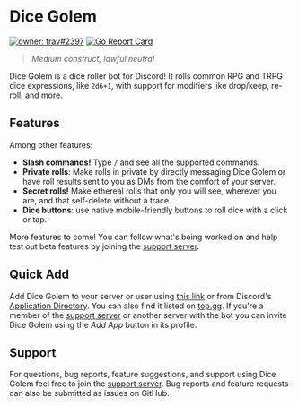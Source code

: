 # Dice Golem

[![owner: trav#2397][owner-badge]][discord-bot-list] [![Go Report Card][report-card-badge]][report-card]

> _Medium construct, lawful neutral_

Dice Golem is a dice roller bot for Discord! It rolls common RPG and TRPG dice expressions, like `2d6+1`, with support for modifiers like drop/keep, re-roll, and more.

## Features

Among other features:

- **Slash commands!** Type `/` and see all the supported commands.
- **Private rolls**: Make rolls in private by directly messaging Dice Golem or have roll results sent to you as DMs from the comfort of your server.
- **Secret rolls!** Make ethereal rolls that only you will see, wherever you are, and that self-delete without a trace.
- **Dice buttons**: use native mobile-friendly buttons to roll dice with a click or tap.

More features to come! You can follow what's being worked on and help test out beta features by joining the [support server][support-invite].

## Quick Add

Add Dice Golem to your server or user using [this link][invite] or from Discord's [Application Directory][directory]. You can also find it listed on [top.gg][discord-bot-list]. If you're a member of the [support server][support-invite] or another server with the bot you can invite Dice Golem using the _Add App_ button in its profile.

<!--

### Additional Setup

Once Dice Golem's availble in a server there are configuration changes that can be made:

- Server managers can apply [limits to Slash commands](https://discord.com/blog/slash-commands-permissions-discord-apps-bots) within server Integrations settings: _Server Settings > Integrations > Dice Golem_. You can limit usage of Dice Golem's individual interation commands to specific channels and to users with specific roles.

-->

## Support

For questions, bug reports, feature suggestions, and support using Dice Golem feel free to join the [support server][support-invite]. Bug reports and feature requests can also be submitted as issues on GitHub.

[directory]: discord:///application-directory/581956766246633475 "View App in Discord"
[discord-bot-list]: https://top.gg/bot/581956766246633475
[invite]: https://discord.com/api/oauth2/authorize?client_id=581956766246633475
[owner-badge]: https://top.gg/api/widget/owner/581956766246633475.svg
[redis]: https://redis.io/
[report-card-badge]: https://goreportcard.com/badge/github.com/travis-g/dice-golem
[report-card]: https://goreportcard.com/report/github.com/travis-g/dice-golem
[support-invite]: https://discord.gg/XUkXda5 "The Pit of Dicepair"
